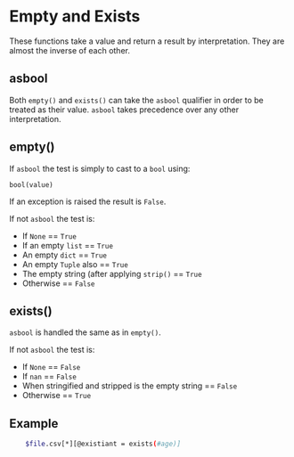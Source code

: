 
# Empty and Exists

These functions take a value and return a result by interpretation. They are almost the inverse of each other.

## asbool

Both `empty()` and `exists()` can take the `asbool` qualifier in order to be treated as their value. `asbool` takes precedence over any other interpretation.

## empty()

If `asbool` the test is simply to cast to a `bool` using:

    bool(value)

If an exception is raised the result is `False`.

If not `asbool` the test is:
- If `None` == `True`
- If an empty `list` == `True`
- An empty `dict` == `True`
- An empty `Tuple` also == `True`
- The empty string (after applying `strip()` == `True`
- Otherwise == `False`

## exists()

`asbool` is handled the same as in `empty()`.

If not `asbool` the test is:
- If `None` == `False`
- If `nan` == `False`
- When stringified and stripped is the empty string == `False`
- Otherwise == `True`

## Example

```bash
    $file.csv[*][@existiant = exists(#age)]
```


